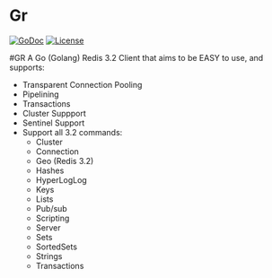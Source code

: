 Gr
========

[![GoDoc](http://godoc.org/github.com/xzip/gr?status.png)](http://godoc.org/github.com/xzip/gr)
[![License](https://img.shields.io/badge/license-MIT-lightgrey.svg?style=flat)](https://github.com/xzip/gr)

#GR
A Go (Golang) Redis 3.2 Client that aims to be EASY to use, and supports:
- Transparent Connection Pooling
- Pipelining
- Transactions
- Cluster Suppport
- Sentinel Support
- Support all 3.2 commands:
  - Cluster
  - Connection
  - Geo (Redis 3.2)
  - Hashes
  - HyperLogLog
  - Keys
  - Lists
  - Pub/sub
  - Scripting
  - Server
  - Sets
  - SortedSets
  - Strings
  - Transactions
